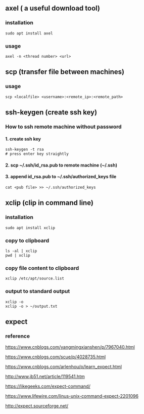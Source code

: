 ## axel ( a useful download tool)

### installation

    sudo apt install axel

### usage
    axel -n <thread number> <url>

## scp (transfer file between machines)

### usage

    scp <localfile> <username>:<remote_ip>:<remote_path>

## ssh-keygen (create ssh key)

### How to ssh remote machine without password

#### 1. create ssh key

    ssh-keygen -t rsa
    # press enter key straightly

#### 2. scp \~/.ssh/id_rsa.pub to remote machine (\~/.ssh)

#### 3. append id_rsa.pub to ~/.ssh/authorized_keys file

    cat <pub file> >> ~/.ssh/authorized_keys

## xclip (clip in command line)

### installation

    sudo apt install xclip

### copy to clipboard

    ls -al | xclip
    pwd | xclip

### copy file content to clipboard

    xclip /etc/apt/source.list

### output to standard output

    xclip -o
    xclip -o > ~/output.txt

## expect

### reference

https://www.cnblogs.com/yangmingxianshen/p/7967040.html

https://www.cnblogs.com/scue/p/4028735.html

https://www.cnblogs.com/arlenhou/p/learn_expect.html

http://www.jb51.net/article/119541.htm

https://likegeeks.com/expect-command/

https://www.lifewire.com/linus-unix-command-expect-2201096

http://expect.sourceforge.net/


